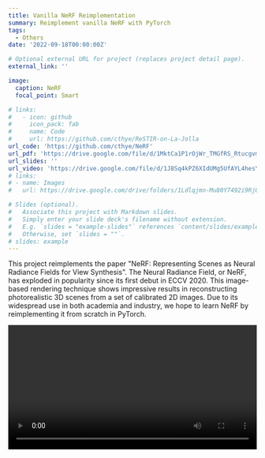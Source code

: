 ```yaml
---
title: Vanilla NeRF Reimplementation
summary: Reimplement vanilla NeRF with PyTorch
tags:
  - Others
date: '2022-09-18T00:00:00Z'

# Optional external URL for project (replaces project detail page).
external_link: ''

image:
  caption: NeRF
  focal_point: Smart

# links:
#   - icon: github
#     icon_pack: fab
#     name: Code
#     url: https://github.com/cthye/ReSTIR-on-La-Jolla
url_code: 'https://github.com/cthye/NeRF'
url_pdf: 'https://drive.google.com/file/d/1MktCa1P1rOjWr_TMGfRS_Rtucgvmptyk/view?usp=sharing'
url_slides: ''
url_video: 'https://drive.google.com/file/d/1J8Sq4kPZ6XIdUMg5UfAYL4hesYGfC1gF/view?usp=sharing'
# links:
# - name: Images
#   url: https://drive.google.com/drive/folders/1Ldlqjmn-Mu80Y7492i9RjOTkFNoU9VAF?usp=sharing

# Slides (optional).
#   Associate this project with Markdown slides.
#   Simply enter your slide deck's filename without extension.
#   E.g. `slides = "example-slides"` references `content/slides/example-slides.md`.
#   Otherwise, set `slides = ""`.
# slides: example
---
```


This project reimplements the paper "NeRF: Representing Scenes as Neural Radiance Fields for View Synthesis". The Neural Radiance Field, or NeRF, has exploded in popularity since its first debut in ECCV 2020. This image-based rendering technique shows impressive results in reconstructing photorealistic 3D scenes from a set of calibrated 2D images. Due to its widespread use in both academia and industry, we hope to learn NeRF by reimplementing it from scratch in PyTorch.

<style>
  /* Set the width and height of the video element */
  video {
    width: 100%; /* You can change this to a specific width in pixels or percentage */
    height: auto; /* This will maintain the aspect ratio of the video */
    /* Alternatively, you can set a specific height if you want to fix the aspect ratio */
    /* height: 400px; */
  }
</style>

<video controls>
    <source src="nerf.mp4" type="video/mp4">
</video>


